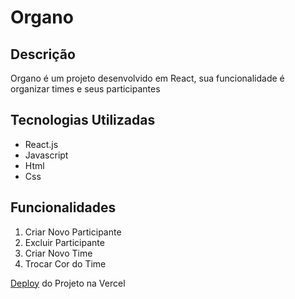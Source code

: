 # Organo

## Descrição

Organo é um projeto desenvolvido em React, sua funcionalidade é organizar times e seus participantes

## Tecnologias Utilizadas

- React.js
- Javascript
- Html
- Css

## Funcionalidades

1. Criar Novo Participante
2. Excluir Participante
3. Criar Novo Time
4. Trocar Cor do Time

  [Deploy](https://organo-one-sooty.vercel.app/) do Projeto na Vercel
